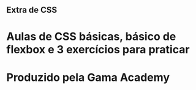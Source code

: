 ## Extra de CSS
# Aulas de CSS básicas, básico de flexbox e 3 exercícios para praticar
# Produzido pela Gama Academy
